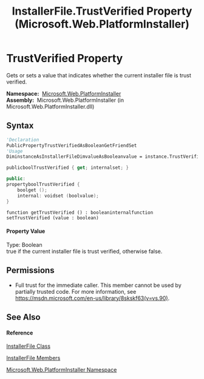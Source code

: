 ﻿---
title: InstallerFile.TrustVerified Property  (Microsoft.Web.PlatformInstaller)
TOCTitle: TrustVerified Property
ms:assetid: P:Microsoft.Web.PlatformInstaller.InstallerFile.TrustVerified
ms:mtpsurl: https://msdn.microsoft.com/en-us/library/microsoft.web.platforminstaller.installerfile.trustverified(v=VS.90)
ms:contentKeyID: 22049601
ms.date: 05/02/2012
mtps_version: v=VS.90
f1_keywords:
- Microsoft.Web.PlatformInstaller.InstallerFile.TrustVerified
- Microsoft.Web.PlatformInstaller.InstallerFile.get_TrustVerified
- Microsoft.Web.PlatformInstaller.InstallerFile.set_TrustVerified
dev_langs:
- CSharp
- JScript
- VB
- c++
api_location:
- Microsoft.Web.PlatformInstaller.dll
api_name:
- Microsoft.Web.PlatformInstaller.InstallerFile.get_TrustVerified
- Microsoft.Web.PlatformInstaller.InstallerFile.set_TrustVerified
- Microsoft.Web.PlatformInstaller.InstallerFile.TrustVerified
api_type:
- Managed
topic_type:
- apiref
- kbSyntax
product_family_name: VS
ROBOTS: INDEX,FOLLOW
---

# TrustVerified Property

Gets or sets a value that indicates whether the current installer file is trust verified.

**Namespace:**  [Microsoft.Web.PlatformInstaller](microsoft-web-platforminstaller-namespace.md)  
**Assembly:**  Microsoft.Web.PlatformInstaller (in Microsoft.Web.PlatformInstaller.dll)

## Syntax

``` vb
'Declaration
PublicPropertyTrustVerifiedAsBooleanGetFriendSet
'Usage
DiminstanceAsInstallerFileDimvalueAsBooleanvalue = instance.TrustVerified
```

``` csharp
publicboolTrustVerified { get; internalset; }
```

``` c++
public:
propertyboolTrustVerified {
    boolget ();
    internal: voidset (boolvalue);
}
```

``` jscript
function getTrustVerified () : booleaninternalfunction setTrustVerified (value : boolean)
```

#### Property Value

Type: Boolean  
true if the current installer file is trust verified, otherwise false.  

## Permissions

  - Full trust for the immediate caller. This member cannot be used by partially trusted code. For more information, see <https://msdn.microsoft.com/en-us/library/8skskf63(v=vs.90)>.

## See Also

#### Reference

[InstallerFile Class](installerfile-class-microsoft-web-platforminstaller.md)

[InstallerFile Members](installerfile-members-microsoft-web-platforminstaller.md)

[Microsoft.Web.PlatformInstaller Namespace](microsoft-web-platforminstaller-namespace.md)

